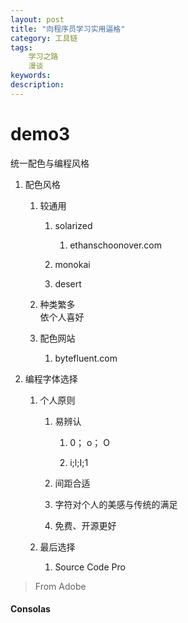 ```yaml
---
layout: post
title: "向程序员学习实用逼格"
category: 工具链
tags: 
    学习之路
    漫谈
keywords: 
description: 
---
```


# demo3

统一配色与编程风格


1.  配色风格

    1.  较通用

        1.  solarized

            1.  ethanschoonover.com

        2.  monokai

        3.  desert

    2.  种类繁多  
        依个人喜好

    3.  配色网站

        1.  bytefluent.com


1.  编程字体选择

    1.  个人原则

        1.  易辨认

            1.  0； o； O

            2.  i;l;I;1

        2.  间距合适

        3.  字符对个人的美感与传统的满足

        4.  免费、开源更好

    2.  最后选择

        1.  Source Code Pro

>   From Adobe

#### Consolas


